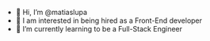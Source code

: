 - 👋 Hi, I’m @matiaslupa
- 👀 I am interested in being hired as a Front-End developer
- 🌱 I’m currently learning to be a Full-Stack Engineer


<!---
matiaslupa/matiaslupa is a ✨ special ✨ repository because its `README.md` (this file) appears on your GitHub profile.
You can click the Preview link to take a look at your changes.
--->
